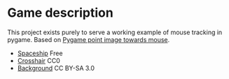 # Game description

This project exists purely to serve a working example of mouse tracking in pygame.
Based on [Pygame point image towards mouse](http://stackoverflow.com/questions/20162302/pygame-point-image-towards-mouse).

- [Spaceship](http://millionthvector.blogspot.com/2014/06/new-free-starship-sprite.html) Free
- [Crosshair](http://pixabay.com/en/target-scope-crosshairs-gun-aim-28139/) CC0
- [Background](http://en.wikipedia.org/wiki/Crux#mediaviewer/File:Crux_%28Southern_Cross%29_from_Hobart,_Tasmania.jpg) CC BY-SA 3.0
